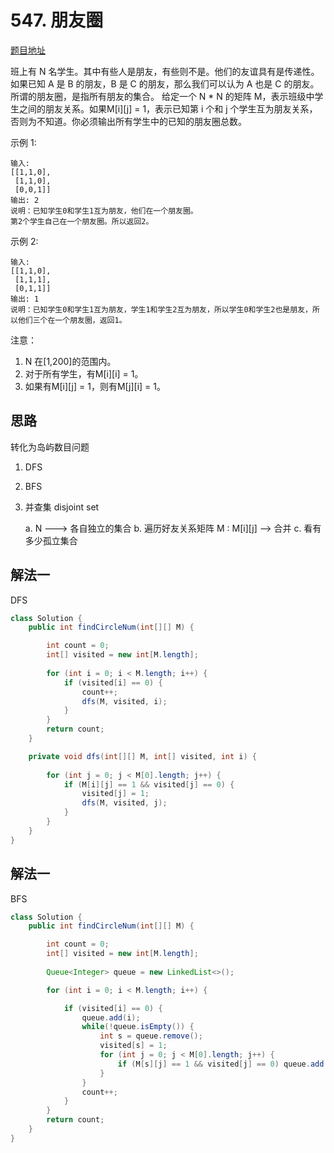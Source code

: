 # 547. 朋友圈

[题目地址](https://leetcode-cn.com/problems/friend-circles)

班上有 N 名学生。其中有些人是朋友，有些则不是。他们的友谊具有是传递性。如果已知 A 是 B 的朋友，B 是 C 的朋友，那么我们可以认为 A 也是 C 的朋友。所谓的朋友圈，是指所有朋友的集合。
给定一个 N * N 的矩阵 M，表示班级中学生之间的朋友关系。如果M[i][j] = 1，表示已知第 i 个和 j 个学生互为朋友关系，否则为不知道。你必须输出所有学生中的已知的朋友圈总数。

示例 1:

```
输入: 
[[1,1,0],
 [1,1,0],
 [0,0,1]]
输出: 2 
说明：已知学生0和学生1互为朋友，他们在一个朋友圈。
第2个学生自己在一个朋友圈。所以返回2。
```

示例 2:

```
输入: 
[[1,1,0],
 [1,1,1],
 [0,1,1]]
输出: 1
说明：已知学生0和学生1互为朋友，学生1和学生2互为朋友，所以学生0和学生2也是朋友，所以他们三个在一个朋友圈，返回1。
```

注意：

1. N 在[1,200]的范围内。
2. 对于所有学生，有M[i][i] = 1。
3. 如果有M[i][j] = 1，则有M[j][i] = 1。


## 思路

转化为岛屿数目问题

1. DFS
2. BFS
3. 并查集 disjoint set

    a. N ---> 各自独立的集合
    b. 遍历好友关系矩阵 M : M[i][j] --> 合并
    c. 看有多少孤立集合


## 解法一

DFS

```Java
class Solution {
    public int findCircleNum(int[][] M) {

        int count = 0;
        int[] visited = new int[M.length];
        
        for (int i = 0; i < M.length; i++) {
            if (visited[i] == 0) {
                count++;
                dfs(M, visited, i);
            }
        }
        return count;
    }

    private void dfs(int[][] M, int[] visited, int i) {
        
        for (int j = 0; j < M[0].length; j++) {
            if (M[i][j] == 1 && visited[j] == 0) {
                visited[j] = 1;
                dfs(M, visited, j);
            }            
        }
    }
}
```

## 解法一

BFS

```Java
class Solution {
    public int findCircleNum(int[][] M) {

        int count = 0;
        int[] visited = new int[M.length];
        
        Queue<Integer> queue = new LinkedList<>();

        for (int i = 0; i < M.length; i++) {

            if (visited[i] == 0) {
                queue.add(i);
                while(!queue.isEmpty()) {
                    int s = queue.remove();
                    visited[s] = 1;
                    for (int j = 0; j < M[0].length; j++) {
                        if (M[s][j] == 1 && visited[j] == 0) queue.add(j);
                    }
                }
                count++;
            }
        }
        return count;
    }
}
```